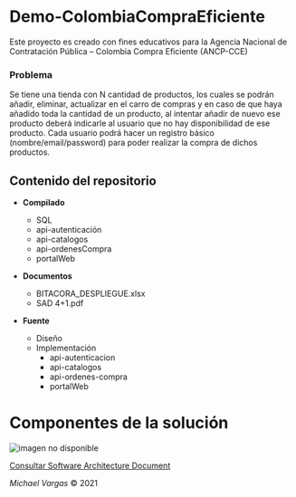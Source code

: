 # Demo-ColombiaCompraEficiente
Este proyecto es creado con fines educativos para la Agencia Nacional de Contratación Pública – Colombia Compra Eficiente (ANCP-CCE)

### Problema
Se tiene una tienda con N cantidad de productos, los cuales se podrán añadir, eliminar, actualizar
en el carro de compras y en caso de que haya añadido toda la cantidad de un producto, al intentar
añadir de nuevo ese producto deberá indicarle al usuario que no hay disponibilidad de ese producto.
Cada usuario podrá hacer un registro básico (nombre/email/password) para poder realizar la
compra de dichos productos.

## Contenido del repositorio

- **Compilado**
  - SQL
  - api-autenticación
  - api-catalogos
  - api-ordenesCompra
  - portalWeb
  
- **Documentos**
  - BITACORA_DESPLIEGUE.xlsx
  - SAD 4+1.pdf

- **Fuente**
  - Diseño
  - Implementación
    - api-autenticacion
    - api-catalogos
    - api-ordenes-compra
    - portalWeb

# Componentes de la solución
![imagen no disponible](https://github.com/michaelvargas19/Demo-ColombiaCompraEficiente/blob/master/Fuente/Dise%C3%B1o/Diagrama%20de%20Componentes.png?raw=true)

[Consultar Software Architecture Document](https://github.com/michaelvargas19/Demo-ColombiaCompraEficiente/blob/master/Documentos/SAD%204%2B1.pdf)


*Michael Vargas*
© 2021
